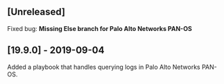 ## [Unreleased]
Fixed bug: **Missing Else branch for Palo Alto Networks PAN-OS**

## [19.9.0] - 2019-09-04
Added a playbook that handles querying logs in Palo Alto Networks PAN-OS.
